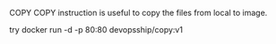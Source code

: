 COPY
COPY instruction is useful to copy the files from local to image.

try
docker run -d -p 80:80 devopsship/copy:v1